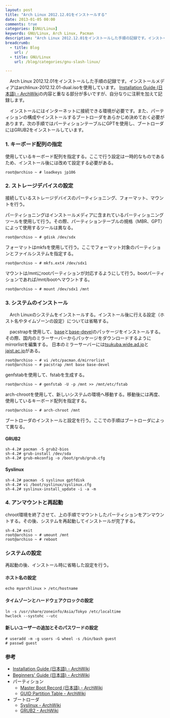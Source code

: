 ```yaml
---
layout: post
title: "Arch Linux 2012.12.01をインストールする"
date: 2013-01-05 00:00
comments: true
categories: [GNU/Linux]
keywords: GNU/Linux, Arch Linux, Pacman
description: "Arch Linux 2012.12.01をインストールした手順の記録です。インストールメディアはarchlinux-2012.12.01-dual.isoを使用しています。"
breadcrumb:
  - title: Blog
    url: /
  - title: GNU/Linux
    url: /blog/categories/gnu-slash-linux/

---
```


　Arch Linux 2012.12.01をインストールした手順の記録です。インストールメディアはarchlinux-2012.12.01-dual.isoを使用しています。
[Installation Guide (日本語) - ArchWiki](https://wiki.archlinux.org/index.php/Installation_Guide_%28%E6%97%A5%E6%9C%AC%E8%AA%9E%29)の内容と重なる部分が多いですが、自分なりに注釈を加えて記録します。

<!-- more -->

　インストールにはインターネットに接続できる環境が必要です。また、パーティションの構成やインストールするブートローダをあらかじめ決めておく必要があります。次の手順ではパーティションテーブルにGPTを使用し、ブートローダにはGRUB2をインストールしています。

### 1. キーボード配列の指定

使用しているキーボード配列を指定する。ここで行う設定は一時的なものであるため、インストール後には改めて設定する必要がある。

    root@archiso ~ # loadkeys jp106

### 2. ストレージデバイスの設定

接続しているストレージデバイスのパーティショニング、フォーマット、マウントを行う。

パーティショニングはインストールメディアに含まれているパーティショニングツールを使用して行う。その際、パーティションテーブルの規格（MBR、GPT）によって使用するツールは異なる。

    root@archiso ~ # gdisk /dev/sdx

フォーマットはmkfsを使用して行う。ここでフォーマット対象のパーティションとファイルシステムを指定する。

    root@archiso ~ # mkfs.ext4 /dev/sdx1

マウントは/mntにrootパーティションが対応するようにして行う。bootパーティションであれば/mnt/bootへマウントする。

    root@archiso ~ # mount /dev/sdx1 /mnt

### 3. システムのインストール

　Arch Linuxのシステムをインストールする。インストール後に行える設定（ホスト名やタイムゾーンの設定）については省略する。

　pacstrapを使用して、[base](https://www.archlinux.org/groups/i686/base/)と[base-devel](https://www.archlinux.org/groups/i686/base-devel/)のパッケージをインストールする。
その際、国内のミラーサーバーからパッケージをダウンロードするようにmirrorlistを編集する。
日本のミラーサーバーには[tsukuba.wide.ad.jp](http://ftp.tsukuba.wide.ad.jp/Linux/archlinux/)と[jaist.ac.jp](http://ftp.jaist.ac.jp/pub/Linux/ArchLinux/)がある。

    root@archiso ~ # vi /etc/pacman.d/mirrorlist
    root@archiso ~ # pacstrap /mnt base base-devel

genfstabを使用して、fstabを生成する。

    root@archiso ~ # genfstab -U -p /mnt >> /mnt/etc/fstab

arch-chrootを使用して、新しいシステムの環境へ移動する。移動後には再度、使用しているキーボード配列を指定する。

    root@archiso ~ # arch-chroot /mnt

ブートローダのインストールと設定を行う。ここでの手順はブートローダによって異なる。

#### GRUB2

    sh-4.2# pacman -S grub2-bios
    sh-4.2# grub-install /dev/sda
    sh-4.2# grub-mkconfig -o /boot/grub/grub.cfg

#### Syslinux

    sh-4.2# pacman -S syslinux gptfdisk
    sh-4.2# vi /boot/syslinux/syslinux.cfg
    sh-4.2# syslinux-install_update -i -a -m

### 4. アンマウントと再起動

chroot環境を終了させて、上の手順でマウントしたパーティションをアンマウントする。その後、システムを再起動してインストールが完了する。

    sh-4.2# exit
    root@archiso ~ # umount /mnt
    root@archiso ~ # reboot

### システムの設定

再起動の後、インストール時に省略した設定を行う。

#### ホスト名の設定

    echo myarchlinux > /etc/hostname

#### タイムゾーンとハードウェアクロックの設定

    ln -s /usr/share/zoneinfo/Asia/Tokyo /etc/localtime
    hwclock --systohc --utc

#### 新しいユーザーの追加とそのパスワードの設定

    # useradd -m -g users -G wheel -s /bin/bash guest
    # passwd guest

### 参考

- [Installation Guide (日本語) - ArchWiki](https://wiki.archlinux.org/index.php/Installation_Guide_%28%E6%97%A5%E6%9C%AC%E8%AA%9E%29)
- [Beginners' Guide (日本語) - ArchWiki](https://wiki.archlinux.org/index.php/Beginners%27_Guide_%28%E6%97%A5%E6%9C%AC%E8%AA%9E%29)
- パーティション
    - [Master Boot Record (日本語) - ArchWiki](https://wiki.archlinux.org/index.php/Master_Boot_Record_%28%E6%97%A5%E6%9C%AC%E8%AA%9E%29)
    - [GUID Partition Table - ArchWiki](https://wiki.archlinux.org/index.php/GUID_Partition_Table)
- ブートローダ
    - [Syslinux - ArchWiki](https://wiki.archlinux.org/index.php/Syslinux)
    - [GRUB2 - ArchWiki](https://wiki.archlinux.org/index.php/GRUB2)

